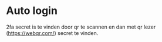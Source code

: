 # Auto login

2fa secret is te vinden door qr te scannen en dan met qr lezer (https://webqr.com/) secret te vinden.
